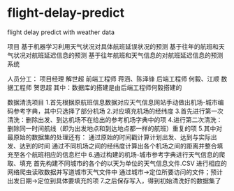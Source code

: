 # flight-delay-predict
flight delay predict with weather data

项目
基于机器学习利用天气状况对具体航班延误状况的预测
基于往年的航班和天气状况对航班延迟信息的预测
基于往年航班和天气信息的对航班延迟信息的预测系统

人员分工：
  项目经理 解世超
  前端工程师 蒋涵、陈泽锋
  后端工程师 何毅、江顺
  数据工程师 贺思超
  其中：数据库的搭建是由后端工程师何毅搭建的

数据清洗项目
1.首先根据原航班信息数据对应天气信息网站手动做出机场-城市编码参考字典，其中只选择了部分机场
2.对应填充机场的经纬度
3.首先进行第一次清洗：删除出发、到达机场不在给出的参考机场字典中的项
4.进行第二次清洗：删除同一时间航线（即为出发地点和到达地点都一样的航班）重复的项
5.其中对最原始的数据集的处理还有：
  通过原始的时间戳计算计划出发、达到与实际出发、达到的时间
  通过不同机场之间的经纬度计算出各个机场之间的距离并整合填充至各个航班相应的信息栏中
6.通过构建的机场-城市参考字典进行天气信息的爬取、填充
  首先构建不同城市的各个的以天为单位的天气信息文件.CSV
  进行相应的网络爬虫读取数据并写道城市天气文件中
  通过城市->定位所要访问的文件；预计出发日期->定位到具体要填充的项
7.之后保存写入，得到初始清洗好的数据集了

